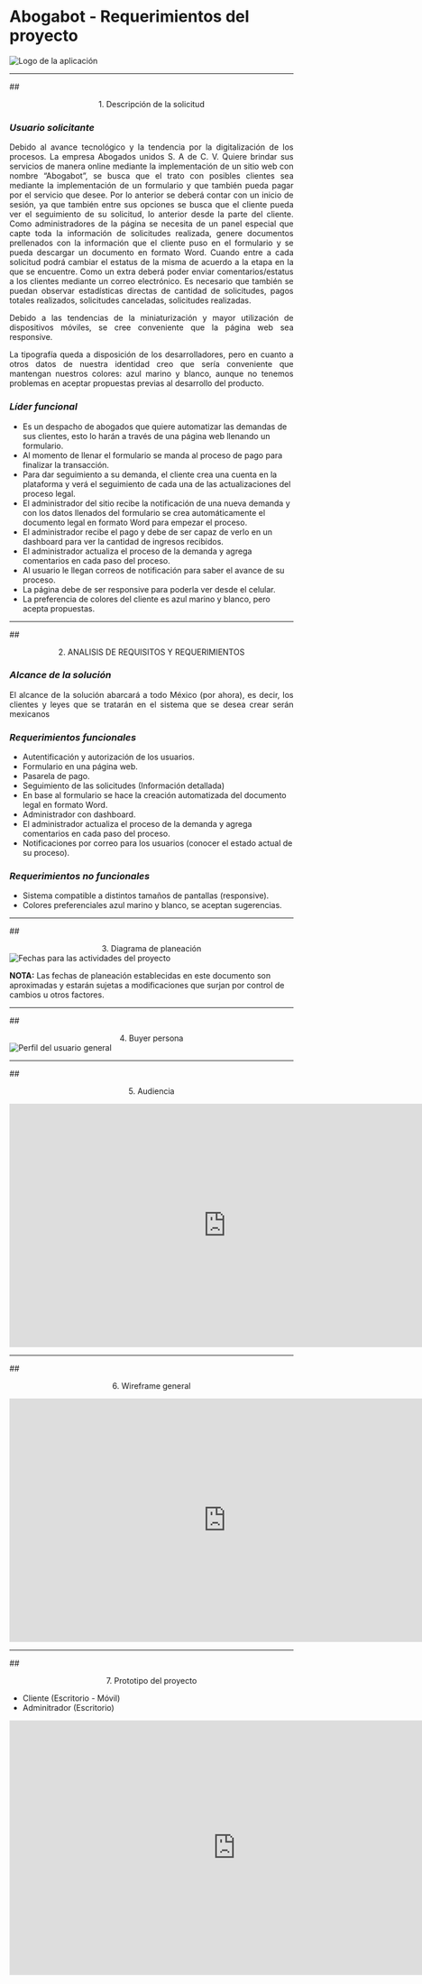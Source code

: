 # Abogabot - Requerimientos del proyecto
![Logo de la aplicación](./img/Abogabot%20logo.png#center)

---
##<div style="text-align: center">1. Descripción de la solicitud</div>

### *Usuario solicitante*

<div style="text-align: justify">
Debido al avance tecnológico y la tendencia por la digitalización de los procesos. La empresa Abogados unidos S. A de C. V. Quiere brindar sus servicios de manera online mediante la implementación de un sitio web con nombre “Abogabot”, se busca que el trato con posibles clientes sea mediante la implementación de un formulario y que también pueda pagar por el servicio que desee. Por lo anterior se deberá contar con un inicio de sesión, ya que también entre sus opciones se busca que el cliente pueda ver el seguimiento de su solicitud, lo anterior desde la parte del cliente.
Como administradores de la página se necesita de un panel especial que capte toda la información de solicitudes realizada, genere documentos prellenados con la información que el cliente puso en el formulario y se pueda descargar un documento en formato Word. Cuando entre a cada solicitud podrá cambiar el estatus de la misma de acuerdo a la etapa en la que se encuentre. Como un extra deberá poder enviar comentarios/estatus a los clientes mediante un correo electrónico. Es necesario que también se puedan observar estadísticas directas de cantidad de solicitudes, pagos totales realizados, solicitudes canceladas, solicitudes realizadas.

Debido a las tendencias de la miniaturización y mayor utilización de dispositivos móviles, se cree conveniente que la página web sea responsive.

La tipografía queda a disposición de los desarrolladores, pero en cuanto a otros datos de nuestra identidad creo que sería conveniente que mantengan nuestros colores: azul marino y blanco, aunque no tenemos problemas en aceptar propuestas previas al desarrollo del producto.
</div>

### *Líder funcional*
- Es un despacho de abogados que quiere automatizar las demandas de sus clientes, esto lo harán a través de una página web llenando un formulario.
- Al momento de llenar el formulario se manda al proceso de pago para finalizar la transacción.
- Para dar seguimiento a su demanda, el cliente crea una cuenta en la plataforma y verá el seguimiento de cada una de las actualizaciones del proceso legal.
- El administrador del sitio recibe la notificación de una nueva demanda y con los datos llenados del formulario se crea automáticamente el documento legal en formato Word para empezar el proceso.
- El administrador recibe el pago y debe de ser capaz de verlo en un dashboard para ver la cantidad de ingresos recibidos.
- El administrador actualiza el proceso de la demanda y agrega comentarios en cada paso del proceso.
- Al usuario le llegan correos de notificación para saber el avance de su proceso.
- La página debe de ser responsive para poderla ver desde el celular.
- La preferencia de colores del cliente es azul marino y blanco, pero acepta propuestas.

---
##<div style="text-align: center">2. ANALISIS DE REQUISITOS Y REQUERIMIENTOS </div>

### *Alcance de la solución*
<div style="text-align: justify">
El alcance de la solución abarcará a todo México (por ahora), es decir, los clientes y leyes que se tratarán en el sistema que se desea crear serán mexicanos
</div>

### *Requerimientos funcionales*
- Autentificación y autorización de los usuarios.
- Formulario en una página web.
- Pasarela de pago.
- Seguimiento de las solicitudes (Información detallada)
- En base al formulario se hace la creación automatizada del documento legal en formato Word.
- Administrador con dashboard.
- El administrador actualiza el proceso de la demanda y agrega comentarios en cada paso del proceso.
- Notificaciones por correo para los usuarios (conocer el estado actual de su proceso).


### *Requerimientos no funcionales*
- Sistema compatible a distintos tamaños de pantallas (responsive).
- Colores preferenciales azul marino y blanco, se aceptan sugerencias.


---
##<div style="text-align: center">3. Diagrama de planeación </div>
![Fechas para las actividades del proyecto](./img/Hitos.PNG)

**NOTA:** Las fechas de planeación establecidas en este documento son aproximadas y estarán sujetas a modificaciones que surjan por control de cambios u otros factores. 

---
##<div style="text-align: center">4. Buyer persona </div>
![Perfil del usuario general](./img/buyer%20personas.PNG)

---
##<div style="text-align: center">5. Audiencia </div>

<iframe width="768" height="432" src="https://miro.com/app/live-embed/uXjVPNUIFLw=/?moveToViewport=934,-163,3457,1055&embedId=663454855673" frameborder="0" scrolling="no" allowfullscreen></iframe>

---
##<div style="text-align: center">6. Wireframe general</div>
<iframe width="768" height="432" src="https://miro.com/app/live-embed/uXjVPNUb3LU=/?moveToViewport=-2123,-1472,13264,3559&embedId=857525961566" frameborder="0" scrolling="no" allowfullscreen></iframe>

---
##<div style="text-align: center">7. Prototipo del proyecto </div>
- Cliente (Escritorio - Móvil)
- Adminitrador (Escritorio)
<iframe style="border: 1px solid rgba(0, 0, 0, 0.1);" width="800" height="450" src="https://www.figma.com/embed?embed_host=share&url=https%3A%2F%2Fwww.figma.com%2Fproto%2FxMU3jMXnWE0BRekPkaxeLT%2FAbogabot%3Fnode-id%3D6%253A1017%26scaling%3Dscale-down%26page-id%3D0%253A1%26starting-point-node-id%3D2%253A12%26show-proto-sidebar%3D1" allowfullscreen></iframe>























<style>
    img[src*='#center'], iframe { display: block; margin: auto; }
</style>

